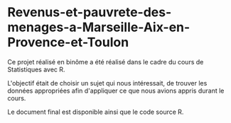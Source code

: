 # Revenus-et-pauvrete-des-menages-a-Marseille-Aix-en-Provence-et-Toulon

Ce projet réalisé en binôme a été réalisé dans le cadre du cours de Statistiques avec R. 

L'objectif était de choisir un sujet qui nous intéressait, de trouver les données appropriées afin d'appliquer ce que nous avions appris durant le cours. 

Le document final est disponible ainsi que le code source R.

